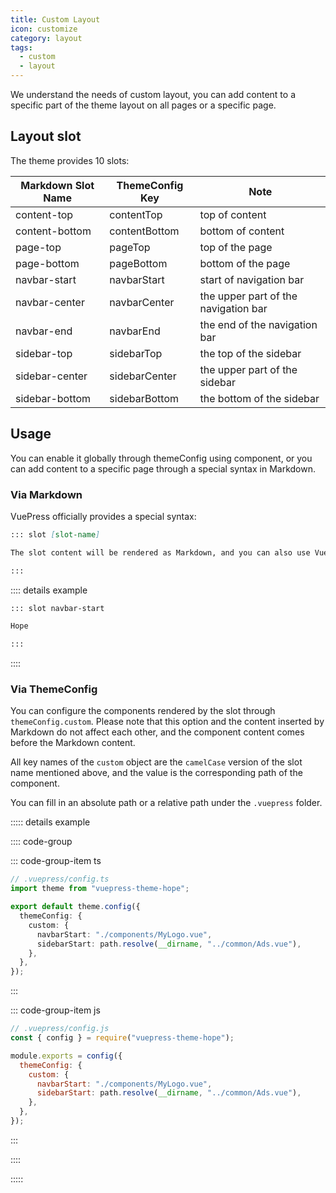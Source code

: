 ```yaml
---
title: Custom Layout
icon: customize
category: layout
tags:
  - custom
  - layout
---
```


We understand the needs of custom layout, you can add content to a specific part of the theme layout on all pages or a specific page.

## Layout slot

The theme provides 10 slots:

| Markdown Slot Name | ThemeConfig Key | Note                                 |
| ------------------ | --------------- | ------------------------------------ |
| content-top        | contentTop      | top of content                       |
| content-bottom     | contentBottom   | bottom of content                    |
| page-top           | pageTop         | top of the page                      |
| page-bottom        | pageBottom      | bottom of the page                   |
| navbar-start       | navbarStart     | start of navigation bar              |
| navbar-center      | navbarCenter    | the upper part of the navigation bar |
| navbar-end         | navbarEnd       | the end of the navigation bar        |
| sidebar-top        | sidebarTop      | the top of the sidebar               |
| sidebar-center     | sidebarCenter   | the upper part of the sidebar        |
| sidebar-bottom     | sidebarBottom   | the bottom of the sidebar            |

## Usage

You can enable it globally through themeConfig using component, or you can add content to a specific page through a special syntax in Markdown.

### Via Markdown

VuePress officially provides a special syntax:

```md
::: slot [slot-name]

The slot content will be rendered as Markdown, and you can also use Vue components.

:::
```

:::: details example

```md
::: slot navbar-start

Hope

:::
```

::::

### Via ThemeConfig

You can configure the components rendered by the slot through `themeConfig.custom`. Please note that this option and the content inserted by Markdown do not affect each other, and the component content comes before the Markdown content.

All key names of the `custom` object are the `camelCase` version of the slot name mentioned above, and the value is the corresponding path of the component.

You can fill in an absolute path or a relative path under the `.vuepress` folder.

::::: details example

:::: code-group

::: code-group-item ts

```ts
// .vuepress/config.ts
import theme from "vuepress-theme-hope";

export default theme.config({
  themeConfig: {
    custom: {
      navbarStart: "./components/MyLogo.vue",
      sidebarStart: path.resolve(__dirname, "../common/Ads.vue"),
    },
  },
});
```

:::

::: code-group-item js

```js
// .vuepress/config.js
const { config } = require("vuepress-theme-hope");

module.exports = config({
  themeConfig: {
    custom: {
      navbarStart: "./components/MyLogo.vue",
      sidebarStart: path.resolve(__dirname, "../common/Ads.vue"),
    },
  },
});
```

:::

::::

:::::

